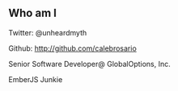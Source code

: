 ##  Who am I

Twitter: @unheardmyth

Github: http://github.com/calebrosario

Senior Software Developer@ GlobalOptions, Inc.

EmberJS Junkie